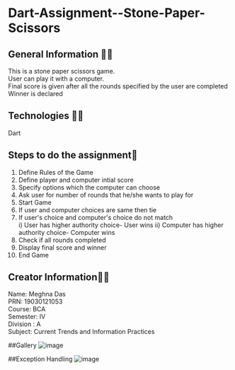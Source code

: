 # Dart-Assignment--Stone-Paper-Scissors

## General Information 🤷‍♀️
This is a stone paper scissors game.<br>
User can play it with a computer.<br>
Final score is given after all the rounds specified by the user are completed <br>
Winner is declared<br>

## Technologies 👩‍💻
Dart

## Steps to do the assignment🤩
1. Define Rules of the Game
2. Define player and computer intial score
3. Specify options which the computer can choose
4. Ask user for number of rounds that he/she wants to play for
5. Start Game
6. If user and computer choices are same then tie
7. If user's choice and computer's choice do not match<br>
    i) User has higher authority choice- User wins
    ii) Computer has higher authority choice- Computer wins
8. Check if all rounds completed
9. Display final score and winner
10. End Game

## Creator Information👩‍💻
Name: Meghna Das<br>
PRN: 19030121053 <br>
Course: BCA<br>
Semester: IV<br>
Division : A<br>
Subject: Current Trends and Information Practices<br>

##Gallery
![image](https://user-images.githubusercontent.com/55181652/115210413-2c573100-a11c-11eb-8a9e-a5fb8b1b3810.png)

##Exception Handling
![image](https://user-images.githubusercontent.com/55181652/115210059-d71b1f80-a11b-11eb-9454-b38ffdfa66b9.png)

